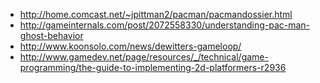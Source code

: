 


* http://home.comcast.net/~jpittman2/pacman/pacmandossier.html
* http://gameinternals.com/post/2072558330/understanding-pac-man-ghost-behavior
* http://www.koonsolo.com/news/dewitters-gameloop/
* http://www.gamedev.net/page/resources/_/technical/game-programming/the-guide-to-implementing-2d-platformers-r2936